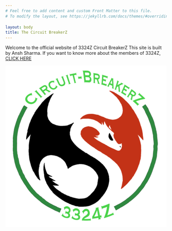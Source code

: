 ```yaml
---
# Feel free to add content and custom Front Matter to this file.
# To modify the layout, see https://jekyllrb.com/docs/themes/#overriding-theme-defaults

layout: body
title: The Circuit BreakerZ
---
```



Welcome to the official website of 3324Z Circuit BreakerZ
This site is built by Ansh Sharma. If you want to know more about the members of 3324Z, [CLICK HERE](/about/)


![Our Logo](/3324Z.png)





